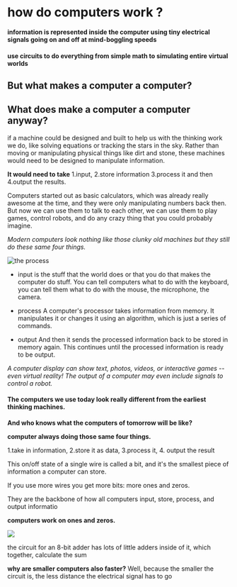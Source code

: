 # how do computers work ?

**information is represented inside the
computer using tiny electrical signals
going on and off at mind-boggling speeds**

#### use circuits to do everything from simple math to simulating entire virtual worlds

## But what makes a computer a computer?
## What does make a computer a computer anyway?

if a machine could be designed and built to help us with the thinking work we do,
like solving equations or tracking the stars in the sky.
Rather than moving or manipulating physical things like dirt and stone,
these machines would need to be designed to manipulate information.

**It would need to take**
 1.input,
2.store information
3.process it and then
 4.output the results.

 Computers started out as basic calculators,
which was already really awesome at the time, and they were only manipulating numbers back then.
But now we can use them to talk to each other, we can use them to play games, control robots,
and do any crazy thing that you could probably imagine.


*Modern computers look nothing like those clunky old machines
but they still do these same four things.*

![the process](https://i.pinimg.com/originals/52/08/e6/5208e624733e21d17bff4fd7674d6db3.jpg)

- input
is the stuff that the world does or that you do that makes the computer do stuff.
You can tell computers what to do with the keyboard,
you can tell them what to do with the mouse, the microphone, the camera.

- process
A computer's processor takes information from memory.
It manipulates it or changes it using an algorithm,
which is just a series of commands.

- output 
And then it sends the processed information back to be stored in memory again.
This continues until the processed information is ready to be output.

 
 *A computer display can show text, photos, videos, or interactive games -- even virtual reality!
The output of a computer may even include signals to control a robot.*


#### The computers we use today look really different from the earliest thinking machines.
**And who knows what the computers of tomorrow will be like?**

**computer always doing those same four things.**

1.take in information,
2.store it as data,
3.process it,
4. output the result

This on/off state of a single wire is called a bit,
and it's the smallest piece of information a computer can store.

If you use more wires you get more bits: more ones and zeros.

They are the backbone of how all computers input, store, process, and output informatio

**computers work on ones and zeros.**

![](https://thumbs.dreamstime.com/z/zeros-ones-binary-code-abstract-concept-computer-zero-one-numbers-118665473.jpg)

the circuit for an 8-bit adder has lots of little adders inside of it, which together, calculate the sum

**why are smaller computers also faster?**
Well, because the smaller the circuit is, the less distance the electrical signal has to go   
